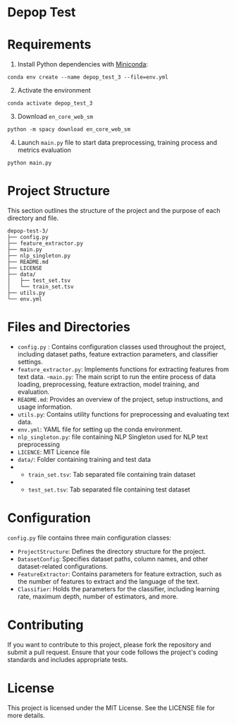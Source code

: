 # Depop Test

# Requirements

1. Install Python dependencies with [Miniconda](https://docs.anaconda.com/miniconda/):
```
conda env create --name depop_test_3 --file=env.yml
```
2. Activate the environment
```
conda activate depop_test_3
```
3. Download `en_core_web_sm`
```
python -m spacy download en_core_web_sm
```
4. Launch `main.py` file to start data preprocessing, training process and metrics evaluation
```
python main.py
```

# Project Structure

This section outlines the structure of the project and the purpose of each directory and file.



```
depop-test-3/
├── config.py
├── feature_extractor.py
├── main.py
├── nlp_singleton.py
├── README.md
├── LICENSE
├── data/
│   ├── test_set.tsv
│   └── train_set.tsv
├── utils.py
└── env.yml
```

# Files and Directories
- `config.py` : Contains configuration classes used throughout the project, including dataset paths, feature extraction parameters, and classifier settings.
- `feature_extractor.py`: Implements functions for extracting features from text data.
-`main.py`: The main script to run the entire process of data loading, preprocessing, feature extraction, model training, and evaluation.
- `README.md`: Provides an overview of the project, setup instructions, and usage information.
- `utils.py`: Contains utility functions for preprocessing and evaluating text data.
- `env.yml`: YAML file for setting up the conda environment.
- `nlp_singleton.py`: file containing NLP Singleton used for NLP text preprocessing
- `LICENCE`: MIT Licence file 
- `data/`: Folder containing training and test data
- - `train_set.tsv`: Tab separated file containing train dataset
- - `test_set.tsv`: Tab separated file containing test dataset

# Configuration

`config.py` file contains three main configuration classes:
- `ProjectStructure`: Defines the directory structure for the project.
- `DatasetConfig`: Specifies dataset paths, column names, and other dataset-related configurations.
- `FeatureExtractor`: Contains parameters for feature extraction, such as the number of features to extract and the language of the text.
- `Classifier`: Holds the parameters for the classifier, including learning rate, maximum depth, number of estimators, and more.

# Contributing
If you want to contribute to this project, please fork the repository and submit a pull request. Ensure that your code follows the project's coding standards and includes appropriate tests.

# License
This project is licensed under the MIT License. See the LICENSE file for more details.